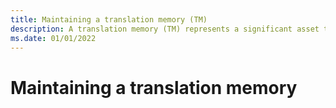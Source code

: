 ```yaml
---
title: Maintaining a translation memory (TM)
description: A translation memory (TM) represents a significant asset that demands careful maintenance.
ms.date: 01/01/2022
--- 
```


# Maintaining a translation memory
